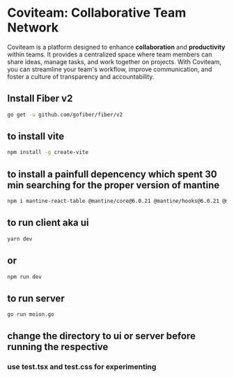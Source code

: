 # Coviteam: Collaborative Team Network

Coviteam is a platform designed to enhance **collaboration** and **productivity** within teams. It provides a centralized space where team members can share ideas, manage tasks, and work together on projects. With Coviteam, you can streamline your team's workflow, improve communication, and foster a culture of transparency and accountability.

## Install Fiber v2
```bash
go get -u github.com/gofiber/fiber/v2
```

## to install vite
```bash
npm install -g create-vite
```
## to install a painfull depencency which spent 30 min searching for the proper version of mantine
```bash  
npm i mantine-react-table @mantine/core@6.0.21 @mantine/hooks@6.0.21 @mantine/dates@6.0.21 @emotion/react @tabler/icons-react dayjs
```

## to run client aka ui
```bash  
yarn dev
```
## or 
```bash  
npm run dev
```
## to run server
```bash  
go run moion.go
```
## change the directory to ui or server before running the respective

### use test.tsx and test.css for experimenting 
